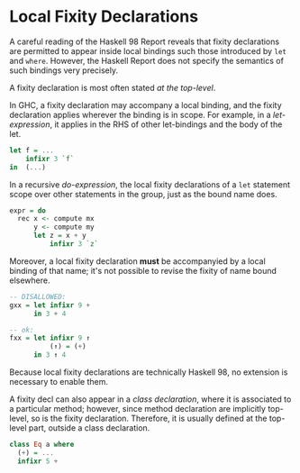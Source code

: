 # Local Fixity Declarations

A careful reading of the Haskell 98 Report reveals that fixity declarations are permitted to appear inside local bindings such those introduced by `let` and `where`. However, the Haskell Report does not specify the semantics of such bindings very precisely.

A fixity declaration is most often stated *at the top-level*.

In GHC, a fixity declaration may accompany a local binding, and the fixity declaration applies wherever the binding is in scope. For example, in a *let-expression*, it applies in the RHS of other let-bindings and the body of the let.

```hs
let f = ...
    infixr 3 `f`
in  (...)
```

In a recursive *do-expression*, the local fixity declarations of a `let` statement scope over other statements in the group, just as the bound name does.

```hs
expr = do
  rec x <- compute mx
      y <- compute my
      let z = x + y
          infixr 3 `z`
```

Moreover, a local fixity declaration **must** be accompanyied by a local binding of that name; it's not possible to revise the fixity of name bound elsewhere.

```hs
-- DISALLOWED:
gxx = let infixr 9 +
      in 3 + 4

-- ok:
fxx = let infixr 9 ↑
          (↑) = (+)
      in 3 ↑ 4
```

Because local fixity declarations are technically Haskell 98, no extension is necessary to enable them.

A fixity decl can also appear in a *class declaration*, where it is associated to a particular method; however, since method declaration are implicitly top-level, so is the fixity declaration. Therefore, it is usually defined at the top-level part, outside a class declaration.

```hs
class Eq a where
  (+) = ...
  infixr 5 +
```
